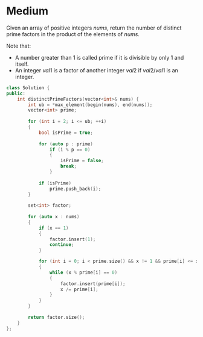 # Medium

Given an array of positive integers $nums$, return the number of distinct prime factors in the product of the elements of $nums$.

Note that:

- A number greater than $1$ is called prime if it is divisible by only $1$ and itself.
- An integer $val1$ is a factor of another integer $val2$ if $val2 / val1$ is an integer.

```cpp
class Solution {
public:
    int distinctPrimeFactors(vector<int>& nums) {
        int ub = *max_element(begin(nums), end(nums));
        vector<int> prime;
        
        for (int i = 2; i <= ub; ++i)
        {
            bool isPrime = true;
            
            for (auto p : prime)
                if (i % p == 0)
                {
                    isPrime = false;
                    break;
                }
            
            if (isPrime)
                prime.push_back(i);
        }
        
        set<int> factor;
        
        for (auto x : nums)
        {
            if (x == 1)
            {
                factor.insert(1);
                continue;
            }

            for (int i = 0; i < prime.size() && x != 1 && prime[i] <= x; ++i)
            {
                while (x % prime[i] == 0)
                {
                    factor.insert(prime[i]);
                    x /= prime[i];
                }
            }
        }
        
        return factor.size();
    }
};
```
